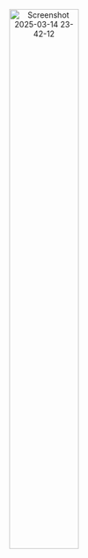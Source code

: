 <div align="center">
  <img src="https://github.com/user-attachments/assets/505d2dc7-5ca6-4d6a-89e7-58388e688b10" alt="Screenshot 2025-03-14 23-42-12" width="50%">
</div>